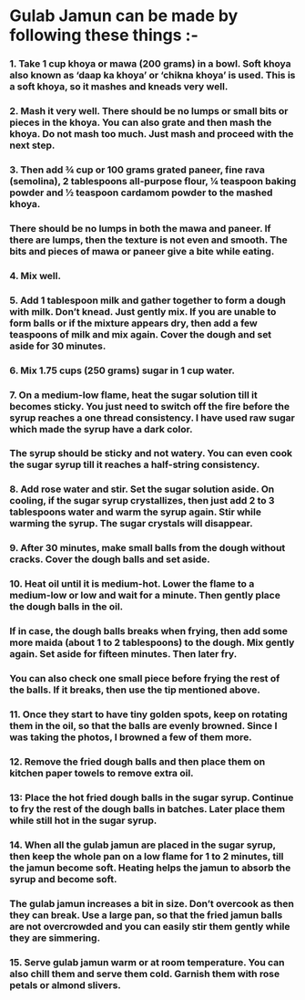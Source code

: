 # Gulab Jamun can be made by following these things :-

### 1. Take 1 cup khoya or mawa (200 grams) in a bowl. Soft khoya also known as ‘daap ka khoya’ or ‘chikna khoya’ is used. This is a soft khoya, so it mashes and kneads very well.

### 2. Mash it very well. There should be no lumps or small bits or pieces in the khoya. You can also grate and then mash the khoya. Do not mash too much. Just mash and proceed with the next step.

### 3. Then add ¾ cup or 100 grams grated paneer, fine rava (semolina), 2 tablespoons all-purpose flour, ¼ teaspoon baking powder and ½ teaspoon cardamom powder to the mashed khoya.

### There should be no lumps in both the mawa and paneer. If there are lumps, then the texture is not even and smooth. The bits and pieces of mawa or paneer give a bite while eating.

### 4. Mix well.

### 5. Add 1 tablespoon milk and gather together to form a dough with milk. Don’t knead. Just gently mix. If you are unable to form balls or if the mixture appears dry, then add a few teaspoons of milk and mix again. Cover the dough and set aside for 30 minutes.

### 6. Mix 1.75 cups (250 grams) sugar in 1 cup water.

### 7. On a medium-low flame, heat the sugar solution till it becomes sticky. You just need to switch off the fire before the syrup reaches a one thread consistency. I have used raw sugar which made the syrup have a dark color.

### The syrup should be sticky and not watery. You can even cook the sugar syrup till it reaches a half-string consistency.

### 8. Add rose water and stir. Set the sugar solution aside. On cooling, if the sugar syrup crystallizes, then just add 2 to 3 tablespoons water and warm the syrup again. Stir while warming the syrup. The sugar crystals will disappear.

### 9. After 30 minutes, make small balls from the dough without cracks. Cover the dough balls and set aside.

### 10. Heat oil until it is medium-hot. Lower the flame to a medium-low or low and wait for a minute. Then gently place the dough balls in the oil.

### If in case, the dough balls breaks when frying, then add some more maida (about 1 to 2 tablespoons) to the dough. Mix gently again. Set aside for fifteen minutes. Then later fry.

### You can also check one small piece before frying the rest of the balls. If it breaks, then use the tip mentioned above.

### 11. Once they start to have tiny golden spots, keep on rotating them in the oil, so that the balls are evenly browned. Since I was taking the photos, I browned a few of them more.

### 12. Remove the fried dough balls and then place them on kitchen paper towels to remove extra oil.

### 13: Place the hot fried dough balls in the sugar syrup. Continue to fry the rest of the dough balls in batches. Later place them while still hot in the sugar syrup.

### 14. When all the gulab jamun are placed in the sugar syrup, then keep the whole pan on a low flame for 1 to 2 minutes, till the jamun become soft. Heating helps the jamun to absorb the syrup and become soft.

### The gulab jamun increases a bit in size. Don’t overcook as then they can break. Use a large pan, so that the fried jamun balls are not overcrowded and you can easily stir them gently while they are simmering.

### 15. Serve gulab jamun warm or at room temperature. You can also chill them and serve them cold. Garnish them with rose petals or almond slivers.